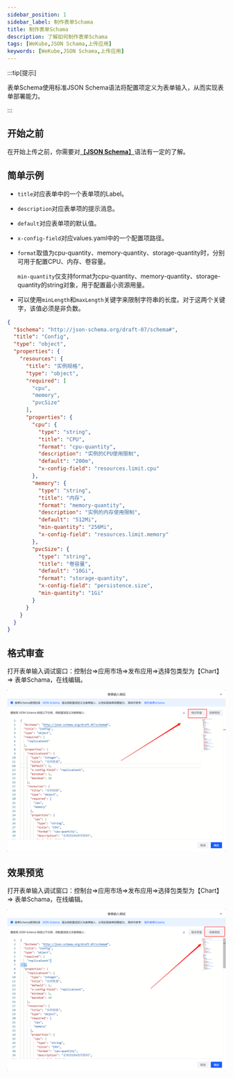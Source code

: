 ```yaml
---
sidebar_position: 1
sidebar_label: 制作表单Schama
title: 制作表单Schama
description: 了解如何制作表单Schama
tags: [WeKube,JSON Schama,上传应用]
keywords: [WeKube,JSON Schama,上传应用]
---
```



:::tip[提示]

表单Schema使用标准JSON Schema语法将配置项定义为表单输入，从而实现表单部署能力。

:::

## 开始之前

在开始上传之前，你需要对[【**JSON Schema**】](https://json-schema.org/)语法有一定的了解。



## 简单示例

- `title`对应表单中的一个表单项的Label。
- `description`对应表单项的提示消息。
- `default`对应表单项的默认值。
- `x-config-field`对应values.yaml中的一个配置项路径。
- `format`取值为cpu-quantity、memory-quantity、storage-quantity时，分别可用于配置CPU、内存、卷容量。

  `min-quantity`仅支持format为cpu-quantity、memory-quantity、storage-quantity的string对象，用于配置最小资源用量。
- 可以使用`minLength`和`maxLength`关键字来限制字符串的长度。对于这两个关键字，该值必须是非负数。

```json
{
  "$schema": "http://json-schema.org/draft-07/schema#",
  "title": "Config",
  "type": "object",
  "properties": {
    "resources": {
      "title": "实例规格",
      "type": "object",
      "required": [
        "cpu",
        "memory",
        "pvcSize"
      ],
      "properties": {
        "cpu": {
          "type": "string",
          "title": "CPU",
          "format": "cpu-quantity",
          "description": "实例的CPU使用限制",
          "default": "200m",
          "x-config-field": "resources.limit.cpu"
        },
        "memory": {
          "type": "string",
          "title": "内存",
          "format": "memory-quantity",
          "description": "实例的内存使用限制",
          "default": "512Mi",
          "min-quantity": "256Mi",
          "x-config-field": "resources.limit.memory"
        },
        "pvcSize": {
          "type": "string",
          "title": "卷容量",
          "default": "10Gi",
          "format": "storage-quantity",
          "x-config-field": "persistence.size",
          "min-quantity": "1Gi"
        }
      }
    }
  }
}
```

## 格式审查

打开表单输入调试窗口：控制台=>应用市场=>发布应用=>选择包类型为【Chart】=> 表单Schama，在线编辑。

![format-inspect](./img/format-inspect.png)

## 效果预览

打开表单输入调试窗口：控制台=>应用市场=>发布应用=>选择包类型为【Chart】=> 表单Schama，在线编辑。

![form-preview](./img/form-preview.png)